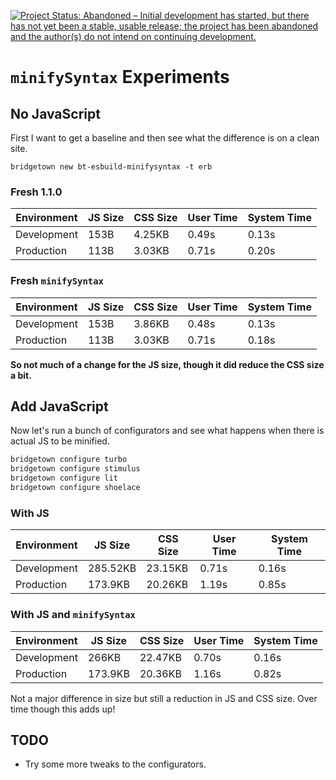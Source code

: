 [![Project Status: Abandoned – Initial development has started, but there has not yet been a stable, usable release; the project has been abandoned and the author(s) do not intend on continuing development.](https://www.repostatus.org/badges/latest/abandoned.svg)](https://www.repostatus.org/#abandoned)

# `minifySyntax` Experiments

## No JavaScript

First I want to get a baseline and then see what the difference is on a clean site.

`bridgetown new bt-esbuild-minifysyntax -t erb`

### Fresh 1.1.0

| Environment | JS Size | CSS Size | User Time | System Time |
| ----------- | ------- | -------- | --------- | ----------- |
| Development | 153B    | 4.25KB   | 0.49s     | 0.13s       |
| Production  | 113B    | 3.03KB   | 0.71s     | 0.20s       |

### Fresh `minifySyntax`

| Environment | JS Size | CSS Size | User Time | System Time |
| ----------- | ------- | -------- | --------- | ----------- |
| Development | 153B    | 3.86KB   | 0.48s     | 0.13s       |
| Production  | 113B    | 3.03KB   | 0.71s     | 0.18s       |

**So not much of a change for the JS size, though it did reduce the CSS size a bit.**

## Add JavaScript

Now let's run a bunch of configurators and see what happens when there is actual JS to be minified.

```sh
bridgetown configure turbo
bridgetown configure stimulus
bridgetown configure lit
bridgetown configure shoelace
```

### With JS

| Environment | JS Size  | CSS Size | User Time | System Time |
| ----------- | -------- | -------- | --------- | ----------- |
| Development | 285.52KB | 23.15KB  | 0.71s     | 0.16s       |
| Production  | 173.9KB  | 20.26KB  | 1.19s     | 0.85s       |

### With JS and `minifySyntax`

| Environment | JS Size | CSS Size | User Time | System Time |
| ----------- | ------- | -------- | --------- | ----------- |
| Development | 266KB   | 22.47KB  | 0.70s     | 0.16s       |
| Production  | 173.9KB | 20.36KB  | 1.16s     | 0.82s       |

Not a major difference in size but still a reduction in JS and CSS size. Over time though this adds up!

## TODO

- Try some more tweaks to the configurators.
